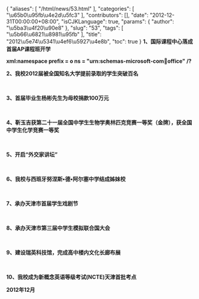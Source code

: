 {
    "aliases": [
        "/html/news/53.html"
    ],
    "categories": [
        "\u65b0\u95fb\u4e2d\u5fc3"
    ],
    "contributors": [],
    "date": "2012-12-31T00:00:00+08:00",
    "isCJKLanguage": true,
    "params": {
        "author": "\u5ba3\u4f20\u90e8"
    },
    "slug": "53",
    "tags": [
        "\u5b66\u6821\u8981\u95fb"
    ],
    "title": "2012\u5e74\u5341\u4ef6\u5927\u4e8b",
    "toc": true
}
**1、国际课程中心落成首届AP课程班开学**

**xml:namespace prefix = o ns = "urn:schemas-microsoft-com:office:office" /?** 

**2、我校2012届被全国知名大学提前录取的学生突破百名**

 

**3、首届毕业生杨彬先生为母校捐款100万元**

 

**4、靳玉吉获第二十一届全国中学生生物学奥林匹克竞赛一等奖（金牌），获全国中学生化学竞赛一等奖**

 

**5、开启“外交家讲坛”**

 

**6、我校与西班牙努涅斯•德•阿尔塞中学结成姊妹校**

 

**7、承办天津市首届学生戏剧节**

 

**8、承办天津市第三届中学生模拟联合国大会**

 

**9、建设瑞英科技馆，完成高中楼内文化长廊布展**

 

**10、我校成为新概念英语等级考试(NCTE)天津首批考点**

**2012年12月**

